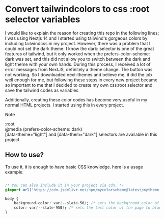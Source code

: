 # Convert tailwindcolors to css :root selector variables

I would like to explain the reason for creating this repo in the following lines;
I was using Nextjs 14 and I started using tailwind's gorgeous colors by including tailwindcss in my project. However, there was a problem that I could not set the dark theme. I know the dark: selector is one of the great features of tailwind, but it only worked when the prefers-color-scheme: dark was set, and this did not allow you to switch between the dark and light theme with your own hands. During this process, I received a lot of error messages from NextJS, definitely a theme change. The button was not working. So I downloaded next-themes and believe me, it did the job well enough for me, but following these steps in every new project became so important to me that I decided to create my own css:root selector and save the tailwind codes as variables.

Additionally, creating these color codes has become very useful in my normal HTML projects. I started using this in every project.

> [!NOTE]   
> :root     
> @media (prefers-color-scheme: dark)    
> [data-theme="light"] and [data-them="dark"] selectors are available in this project.     

## How to use?

To use it, it is enough to have basic CSS knowledge. here is a usage example:

```css

/* You can also include it in your project via cdn. */
@import url("https://cdn.jsdelivr.net/npm/mycolorscheme@latest/mytheme.min.css")

body {
    background-color: var(--slate-50); /* sets the background color of the page to white for light and black for dark */
    color: var(--slate-950); /* sets the text color of the page to black for light and white for dark */
}
```